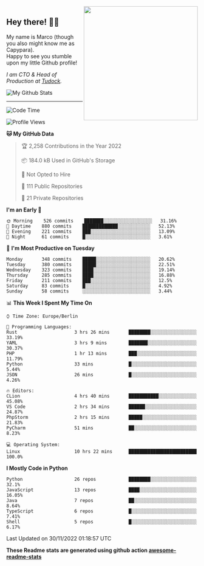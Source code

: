 <img src="https://capypara.de/para_logo.png?a=13" align="right" width="300">

## Hey there! 👋🙃
My name is Marco (though you also might know me as Capypara).  
Happy to see you stumble upon my little Github profile!

*I am CTO & Head of Production at <a href="http://tudock.de">Tudock</a>.*


![My Github Stats](https://github-readme-stats.vercel.app/api?username=theCapypara&show_icons=true&title_color=8ea106&text_color=ffffff&icon_color=8ea106&bg_color=2F343F&hide_border=1)

---
<!--START_SECTION:waka-->
![Code Time](http://img.shields.io/badge/Code%20Time-1%2C937%20hrs%2038%20mins-blue)

![Profile Views](http://img.shields.io/badge/Profile%20Views-1-blue)

**🐱 My GitHub Data** 

> 🏆 2,258 Contributions in the Year 2022
 > 
> 📦 184.0 kB Used in GitHub's Storage 
 > 
> 🚫 Not Opted to Hire
 > 
> 📜 111 Public Repositories 
 > 
> 🔑 21 Private Repositories  
 > 
**I'm an Early 🐤** 

```text
🌞 Morning    526 commits    ███████░░░░░░░░░░░░░░░░░░   31.16% 
🌆 Daytime    880 commits    █████████████░░░░░░░░░░░░   52.13% 
🌃 Evening    221 commits    ███░░░░░░░░░░░░░░░░░░░░░░   13.09% 
🌙 Night      61 commits     █░░░░░░░░░░░░░░░░░░░░░░░░   3.61%

```
📅 **I'm Most Productive on Tuesday** 

```text
Monday       348 commits    █████░░░░░░░░░░░░░░░░░░░░   20.62% 
Tuesday      380 commits    █████░░░░░░░░░░░░░░░░░░░░   22.51% 
Wednesday    323 commits    ████░░░░░░░░░░░░░░░░░░░░░   19.14% 
Thursday     285 commits    ████░░░░░░░░░░░░░░░░░░░░░   16.88% 
Friday       211 commits    ███░░░░░░░░░░░░░░░░░░░░░░   12.5% 
Saturday     83 commits     █░░░░░░░░░░░░░░░░░░░░░░░░   4.92% 
Sunday       58 commits     ░░░░░░░░░░░░░░░░░░░░░░░░░   3.44%

```


📊 **This Week I Spent My Time On** 

```text
⌚︎ Time Zone: Europe/Berlin

💬 Programming Languages: 
Rust                     3 hrs 26 mins       ████████░░░░░░░░░░░░░░░░░   33.19% 
YAML                     3 hrs 9 mins        ███████░░░░░░░░░░░░░░░░░░   30.37% 
PHP                      1 hr 13 mins        ███░░░░░░░░░░░░░░░░░░░░░░   11.79% 
Python                   33 mins             █░░░░░░░░░░░░░░░░░░░░░░░░   5.44% 
JSON                     26 mins             █░░░░░░░░░░░░░░░░░░░░░░░░   4.26%

🔥 Editors: 
CLion                    4 hrs 40 mins       ███████████░░░░░░░░░░░░░░   45.08% 
VS Code                  2 hrs 34 mins       ██████░░░░░░░░░░░░░░░░░░░   24.87% 
PhpStorm                 2 hrs 15 mins       █████░░░░░░░░░░░░░░░░░░░░   21.83% 
PyCharm                  51 mins             ██░░░░░░░░░░░░░░░░░░░░░░░   8.23%

💻 Operating System: 
Linux                    10 hrs 22 mins      █████████████████████████   100.0%

```

**I Mostly Code in Python** 

```text
Python                   26 repos            ████████░░░░░░░░░░░░░░░░░   32.1% 
JavaScript               13 repos            ████░░░░░░░░░░░░░░░░░░░░░   16.05% 
Java                     7 repos             ██░░░░░░░░░░░░░░░░░░░░░░░   8.64% 
TypeScript               6 repos             █░░░░░░░░░░░░░░░░░░░░░░░░   7.41% 
Shell                    5 repos             █░░░░░░░░░░░░░░░░░░░░░░░░   6.17%

```



 Last Updated on 30/11/2022 01:18:57 UTC
<!--END_SECTION:waka-->

**These Readme stats are generated using github action [awesome-readme-stats](https://github.com/anmol098/waka-readme-stats)**

